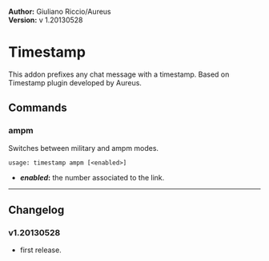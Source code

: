 **Author:** Giuliano Riccio/Aureus  
**Version:** v 1.20130528

# Timestamp #
This addon prefixes any chat message with a timestamp.
Based on Timestamp plugin developed by Aureus.

## Commands ##
### ampm ###
Switches between military and ampm modes.

```
usage: timestamp ampm [<enabled>]
```
* **_enabled_:** the number associated to the link.

----

## Changelog ##

### v1.20130528 ###
* first release.
